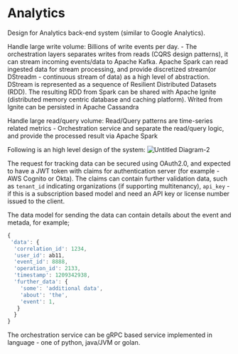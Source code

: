 
# Analytics

Design for Analytics back-end system (similar to Google Analytics).

Handle large write volume: Billions of write events per day. - The orchestration layers separates writes from reads (CQRS design patterns), it can stream incoming events/data to Apache Kafka. Apache Spark can read ingested data for stream processing, and provide discretized stream(or DStreadm - continuous stream of data) as a high level of abstraction. DStream is represented as a sequence of Resilient Distributed Datasets (RDD). The resulting RDD from Spark can be shared with Apache Ignite (distributed memory centric database and caching platform). Writed from Ignite can be persisted in Apache Cassandra 
 

Handle large read/query volume: Read/Query patterns are time-series related metrics - Orchestration service and separate the read/query logic, and provide the processed result via Apache Spark 

Following is an high level design of the system: 
![Untitled Diagram-2](https://user-images.githubusercontent.com/2815448/114816513-47c1e500-9d86-11eb-82a7-5742ca7c961e.png)

The request for tracking data can be secured using OAuth2.0, and expected to have a JWT token with claims for authentication server (for example - AWS Cognito or Okta). The claims can contain further validation data, such as `tenant_id` indicating organizations (if supporting multitenancy), `api_key` - if this is a subscription based model and need an API key or license number issued to the client. 

The data model for sending the data can contain details about the event and metada, for example;

```javascript
{
 'data': {
  'correlation_id': 1234,
  'user_id': ab11,
  'event_id': 8888,
  'operation_id': 2133,
  'timestamp': 1209342938,
  'further_data': {
    'some': 'additional data',
    'about': 'the',
    'event': 1,
   }
  }
}

```

The orchestration service can be gRPC based service implemented in language - one of python, java/JVM or golan. 

